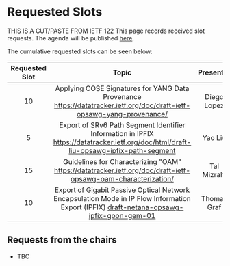 # Requested Slots

THIS IS A CUT/PASTE FROM IETF 122
This page records received slot requests. The agenda will be published [here](https://github.com/IETF-OPSAWG-WG/IETF-Meetings/blob/main/123/agenda.md).

The cumulative requested slots can be seen below:

| Requested Slot          | Topic              |  Presenter | Cumulative Slots   | In Person?   | Adopted?  | Discussed? | Granted Status|
|:-------------:|:-----------------:|:-----:|:----------------|:--------|:--------|:--------|:--------|
| 10  | Applying COSE Signatures for YANG Data Provenance https://datatracker.ietf.org/doc/draft-ietf-opsawg-yang-provenance/ | Diego Lopez | 10 | Y | Y | N | - |
| 5  | Export of SRv6 Path Segment Identifier Information in IPFIX https://datatracker.ietf.org/doc/html/draft-liu-opsawg-ipfix-path-segment | Yao Liu | 15 | Y | N | N | - |
| 15  | Guidelines for Characterizing "OAM" https://datatracker.ietf.org/doc/draft-ietf-opsawg-oam-characterization/ | Tal Mizrahi | 30 | N | Y | Y | - |
| 10  | Export of Gigabit Passive Optical Network Encapsulation Mode in IP Flow Information Export (IPFIX)  [draft-netana-opsawg-ipfix-gpon-gem-01](https://datatracker.ietf.org/doc/draft-netana-opsawg-ipfix-gpon-gem/) | Thomas Graf | 40 | Y | N | Y | - |
## Requests from the chairs

* TBC
